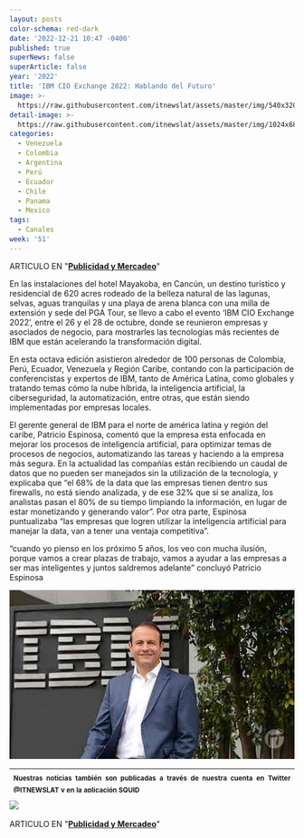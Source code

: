 ```yaml
---
layout: posts
color-schema: red-dark
date: '2022-12-21 10:47 -0400'
published: true
superNews: false
superArticle: false
year: '2022'
title: 'IBM CIO Exchange 2022: Hablando del Futuro'
image: >-
  https://raw.githubusercontent.com/itnewslat/assets/master/img/540x320/Patricio-Espinosa-p.jpg
detail-image: >-
  https://raw.githubusercontent.com/itnewslat/assets/master/img/1024x680/Patricio-Espinosa-g.jpg
categories:
  - Venezuela
  - Colombia
  - Argentina
  - Perú
  - Ecuador
  - Chile
  - Panama
  - Mexico
tags:
  - Canales
week: '51'
---
```

ARTICULO EN "[**Publicidad y Mercadeo**](https://publicidadymercadeo.net/)"

En las instalaciones del hotel Mayakoba, en Cancún, un destino turístico y residencial de 620 acres rodeado de la belleza natural de las lagunas, selvas, aguas tranquilas y una playa de arena blanca con una milla de extensión y sede del PGA Tour, se llevo a cabo el evento ‘IBM CIO Exchange 2022’, entre el 26 y el 28 de octubre, donde se reunieron empresas y asociados de negocio, para mostrarles las tecnologías más recientes de IBM que están acelerando la transformación digital. 

En esta octava edición asistieron alrededor de 100 personas de Colombia, Perú, Ecuador, Venezuela y Región Caribe, contando con la participación de conferencistas y expertos de IBM, tanto de América Latina, como globales y tratando temas cómo la nube híbrida, la inteligencia artificial, la ciberseguridad, la automatización, entre otras, que están siendo implementadas por empresas locales.

El gerente general de IBM para el norte de américa latina y región del caribe, Patricio Espinosa, comentó que la empresa esta enfocada en mejorar los procesos de inteligencia artificial, para optimizar temas de procesos de negocios, automatizando las tareas y haciendo a la empresa más segura. En la actualidad las compañías están recibiendo un caudal de datos que no pueden ser manejados sin la utilización de la tecnología, y explicaba que “el 68% de la data que las empresas tienen dentro sus firewalls, no está siendo analizada, y de ese 32% que si se analiza, los analistas pasan el 80% de su tiempo limpiando la información, en lugar de estar monetizando y generando valor”. Por otra parte, Espinosa puntualizaba “las empresas que logren utilizar la inteligencia artificial para manejar la data, van a tener una ventaja competitiva”.

“cuando yo pienso en los próximo 5 años, los veo con mucha ilusión, porque vamos a crear plazas de trabajo, vamos a ayudar a las empresas a ser mas inteligentes y juntos saldremos adelante” concluyó Patricio Espinosa

![](https://raw.githubusercontent.com/itnewslat/assets/master/img/540x320/Patricio-Espinosa-p.jpg)

<table style="height: 42px;" width="569">
<tbody>
<tr>
<td style="text-align: justify;"><sub><strong>Nuestras noticias también son publicadas a través de nuestra cuenta en Twitter <a href="https://twitter.com/itnewslat?lang=es">@ITNEWSLAT</a> y en la aplicación <a href="https://squidapp.co/en/">SQUID</a></strong></sub></td>
</tr>
</tbody>
</table>

<img src="https://tracker.metricool.com/c3po.jpg?hash=56f88a41e39ab42c063cc51676587a04"/>

ARTICULO EN "[**Publicidad y Mercadeo**](https://publicidadymercadeo.net/)"